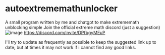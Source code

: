 # autoextrememathunlocker
A small program written by me and chatgpt to make extrememath unblocking simple
Join the official extreme math discord (just a suggestion)
![image](https://github.com/OrangeCatMan/autoextrememathunlocker/assets/83187564/e6fdc418-b99c-44c1-9788-4e746384c532)
https://discord.com/invite/DPfbgyMEuP

I'll try to update as frequently as possible to keep the suggested link up to date, but at times it may not work if i cannot find any good links.
